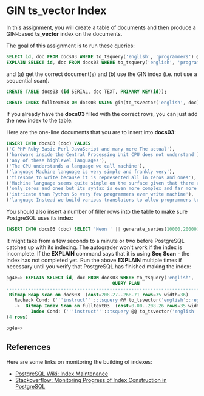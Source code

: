 # GIN ts_vector Index

In this assignment, you will create a table of documents and then produce a GIN-based **ts_vector** index on the documents.

The goal of this assignment is to run these queries:

```SQL
SELECT id, doc FROM docs03 WHERE to_tsquery('english', 'programmers') @@ to_tsvector('english', doc);
EXPLAIN SELECT id, doc FROM docs03 WHERE to_tsquery('english', 'programmers') @@ to_tsvector('english', doc);
```

and (a) get the correct document(s) and (b) use the GIN index (i.e. not use a sequential scan).

```SQL
CREATE TABLE docs03 (id SERIAL, doc TEXT, PRIMARY KEY(id));

CREATE INDEX fulltext03 ON docs03 USING gin(to_tsvector('english', doc));
```

If you already have the **docs03** filled with the correct rows, you can just add the new index to the table.

Here are the one-line documents that you are to insert into **docs03**:

```SQL
INSERT INTO docs03 (doc) VALUES
('C PHP Ruby Basic Perl JavaScript and many more The actual'),
('hardware inside the Central Processing Unit CPU does not understand'),
('any of these highlevel languages'),
('The CPU understands a language we call machine'),
('language Machine language is very simple and frankly very'),
('tiresome to write because it is represented all in zeros and ones'),
('Machine language seems quite simple on the surface given that there are'),
('only zeros and ones but its syntax is even more complex and far more'),
('intricate than Python So very few programmers ever write machine'),
('language Instead we build various translators to allow programmers to');
```

You should also insert a number of filler rows into the table to make sure PostgreSQL uses its index:

```SQL
INSERT INTO docs03 (doc) SELECT 'Neon ' || generate_series(10000,20000);
```

It might take from a few seconds to a minute or two before PostgreSQL catches up with its indexing. The autograder won't work if the index is incomplete. If the **EXPLAIN** command says that it is using **Seq Scan** - the index has not completed yet. Run the above **EXPLAIN** multiple times if necessary until you verify that PostgreSQL has finished making the index:

```SQL
pg4e=> EXPLAIN SELECT id, doc FROM docs03 WHERE to_tsquery('english', 'instructions') @@ to_tsvector('english', doc);
                                       QUERY PLAN
-----------------------------------------------------------------------------------------
 Bitmap Heap Scan on docs03  (cost=208.27..268.71 rows=35 width=36)
   Recheck Cond: ('''instruct'''::tsquery @@ to_tsvector('english'::regconfig, doc))
   ->  Bitmap Index Scan on fulltext03  (cost=0.00..208.26 rows=35 width=0)
         Index Cond: ('''instruct'''::tsquery @@ to_tsvector('english'::regconfig, doc))
(4 rows)

pg4e=>
```

## References

Here are some links on monitoring the building of indexes:

- [PostgreSQL Wiki: Index Maintenance](https://wiki.postgresql.org/wiki/Index_Maintenance)
- [Stackoverflow: Monitoring Progress of Index Construction in PostgreSQL](https://dba.stackexchange.com/a/161992/206399)
